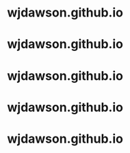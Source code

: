 # wjdawson.github.io
# wjdawson.github.io
# wjdawson.github.io
# wjdawson.github.io
# wjdawson.github.io
